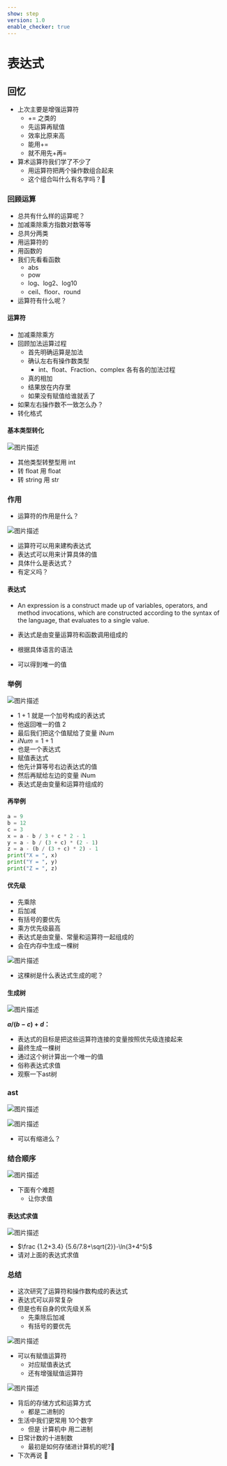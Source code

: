 ```yaml
---
show: step
version: 1.0
enable_checker: true
---
```


# 表达式

## 回忆

- 上次主要是增强运算符
	- += 之类的
	- 先运算再赋值
	- 效率比原来高
	- 能用+=
	- 就不用先+再=
- 算术运算符我们学了不少了
  - 用运算符把两个操作数组合起来
  - 这个组合叫什么有名字吗？🤔

### 回顾运算

- 总共有什么样的运算呢？
- 加减乘除乘方指数对数等等
- 总共分两类
- 用运算符的
- 用函数的
- 我们先看看函数
  - abs
  - pow
  - log、log2、log10
  - ceil、floor、round
- 运算符有什么呢？

#### 运算符

- 加减乘除乘方
- 回顾加法运算过程
  - 首先明确运算是加法
  - 确认左右有操作数类型
    - int、float、Fraction、complex 各有各的加法过程
  - 真的相加
  - 结果放在内存里
  - 如果没有赋值给谁就丢了
- 如果左右操作数不一致怎么办？
- 转化格式

#### 基本类型转化

![图片描述](https://doc.shiyanlou.com/courses/uid1190679-20210822-1629601961035)

- 其他类型转整型用 int
- 转 float 用 float
- 转 string 用 str

### 作用

- 运算符的作用是什么？

![图片描述](https://doc.shiyanlou.com/courses/uid1190679-20210822-1629602321024)

- 运算符可以用来建构表达式
- 表达式可以用来计算具体的值
- 具体什么是表达式？
- 有定义吗？

#### 表达式

- An expression is a construct made up of variables, operators, and method invocations, which are constructed according to the syntax of the language, that evaluates to a single value.

- 表达式是由变量运算符和函数调用组成的
- 根据具体语言的语法
- 可以得到唯一的值

### 举例

![图片描述](https://doc.shiyanlou.com/courses/uid1190679-20210822-1629602598856)

- $1+1$ 就是一个加号构成的表达式
- 他返回唯一的值 2
- 最后我们把这个值赋给了变量 iNum
- $iNum = 1 + 1$
- 也是一个表达式
- 赋值表达式
- 他先计算等号右边表达式的值
- 然后再赋给左边的变量 iNum
- 表达式是由变量和运算符组成的

#### 再举例

```python
a = 9
b = 12
c = 3
x = a - b / 3 + c * 2 - 1
y = a - b / (3 + c) * (2 - 1)
z = a - (b / (3 + c) * 2) - 1
print("X = ", x)
print("Y = ", y)
print("Z = ", z)
```

#### 优先级

- 先乘除
- 后加减
- 有括号的要优先
- 乘方优先级最高
- 表达式是由变量、常量和运算符一起组成的
- 会在内存中生成一棵树

![图片描述](https://doc.shiyanlou.com/courses/uid1190679-20210919-1632026645268)

- 这棵树是什么表达式生成的呢？

#### 生成树

![图片描述](https://doc.shiyanlou.com/courses/uid1190679-20210919-1632026645268)

**$a / (b - c) + d$：**

- 表达式的目标是把这些运算符连接的变量按照优先级连接起来
- 最终生成一棵树
- 通过这个树计算出一个唯一的值
- 俗称表达式求值
- 观察一下ast树

### ast

![图片描述](https://doc.shiyanlou.com/courses/uid1190679-20220731-1659276393400)

![图片描述](https://doc.shiyanlou.com/courses/uid1190679-20220731-1659276385133)

- 可以有缩进么？

### 结合顺序

![图片描述](https://doc.shiyanlou.com/courses/uid1190679-20220731-1659276798021)

- 下面有个难题
	- 让你求值

#### 表达式求值

![图片描述](https://doc.shiyanlou.com/courses/uid1190679-20210822-1629613728592)

- $\frac {1.2+3.4} {5.6/7.8+\sqrt{2}}-\ln(3+4^5)$
- 请对上面的表达式求值

### 总结

- 这次研究了运算符和操作数构成的表达式
- 表达式可以非常复杂
- 但是也有自身的优先级关系
  - 先乘除后加减
  - 有括号的要优先
 
![图片描述](https://doc.shiyanlou.com/courses/uid1190679-20220828-1661646491640)

- 可以有赋值运算符
  - 对应赋值表达式
  - 还有增强赋值运算符

![图片描述](https://doc.shiyanlou.com/courses/uid1190679-20230202-1675325256053)

- 背后的存储方式和运算方式
	- 都是二进制的
- 生活中我们更常用 10个数字
	- 但是 计算机中 用二进制
- 日常计数的十进制数 
	- 最初是如何存储进计算机的呢?🤔
- 下次再说 👋
